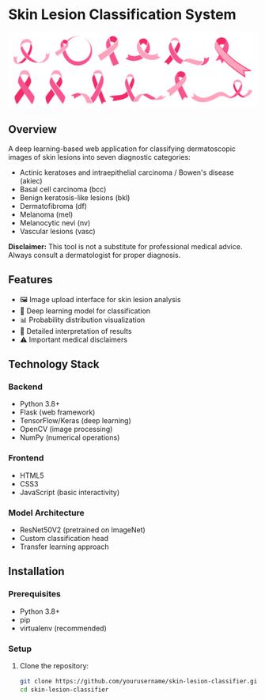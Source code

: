 # Skin Lesion Classification System

![Project Cover Image](static/images/cover_image.jpg)

## Overview
A deep learning-based web application for classifying dermatoscopic images of skin lesions into seven diagnostic categories:
- Actinic keratoses and intraepithelial carcinoma / Bowen's disease (akiec)
- Basal cell carcinoma (bcc)
- Benign keratosis-like lesions (bkl)
- Dermatofibroma (df)
- Melanoma (mel)
- Melanocytic nevi (nv)
- Vascular lesions (vasc)

**Disclaimer:** This tool is not a substitute for professional medical advice. Always consult a dermatologist for proper diagnosis.

## Features
- 🖼️ Image upload interface for skin lesion analysis
- 🧠 Deep learning model for classification
- 📊 Probability distribution visualization
- 📝 Detailed interpretation of results
- ⚠️ Important medical disclaimers

## Technology Stack
### Backend
- Python 3.8+
- Flask (web framework)
- TensorFlow/Keras (deep learning)
- OpenCV (image processing)
- NumPy (numerical operations)

### Frontend
- HTML5
- CSS3
- JavaScript (basic interactivity)

### Model Architecture
- ResNet50V2 (pretrained on ImageNet)
- Custom classification head
- Transfer learning approach

## Installation
### Prerequisites
- Python 3.8+
- pip
- virtualenv (recommended)

### Setup
1. Clone the repository:
   ```bash
   git clone https://github.com/yourusername/skin-lesion-classifier.git
   cd skin-lesion-classifier
